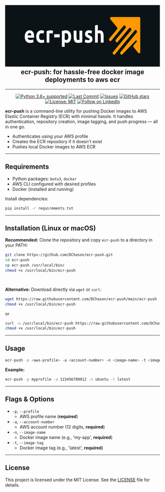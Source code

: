 <h2 align="center">
    <img height="200" alt="ecr-push" src="images/header-ecr-push.png" />
    <br>
    ecr-push: for hassle-free docker image deployments to aws ecr
</h2>

---

<div align="center">

<a href="https://www.python.org/downloads/"><img src="https://img.shields.io/badge/python-3.6%2B-blue.svg" alt="Python 3.6+ supported"></a>
[![Last Commit](https://img.shields.io/github/last-commit/DChason/ecr-push.svg)](https://github.com/DChason/ecr-push/commits/main)
[![Issues](https://img.shields.io/github/issues/DChason/ecr-push.svg)](https://github.com/DChason/ecr-push/issues)
[![GitHub stars](https://img.shields.io/github/stars/DChason/ecr-push.svg)](https://github.com/DChason/ecr-push/stargazers)
[![License: MIT](https://img.shields.io/badge/License-MIT-yellow.svg)](LICENSE)
[![Follow on LinkedIn](https://img.shields.io/badge/Follow%20me-LinkedIn-blue?logo=linkedin)](https://www.linkedin.com/in/damienchason/)

</div>

**ecr-push** is a command-line utility for pushing Docker images to AWS Elastic Container Registry (ECR) with minimal hassle. It handles authentication, repository creation, image tagging, and push progress — all in one go.

- Authenticates using your AWS profile
- Creates the ECR repository if it doesn't exist
- Pushes local Docker images to AWS ECR

---

## Requirements

- Python packages: `boto3`, `docker`
- AWS CLI configured with desired profiles
- Docker (installed and running)

Install dependencies:
```sh
pip install -r requirements.txt
```

---

## Installation (Linux or macOS)

**Recommended:**
Clone the repository and copy `ecr-push` to a directory in your PATH:

```sh
git clone https://github.com/DChason/ecr-push.git
cd ecr-push
cp ecr-push /usr/local/bin/
chmod +x /usr/local/bin/ecr-push
```
<br>

**Alternative:**
Download directly via `wget` or `curl`:

```sh
wget https://raw.githubusercontent.com/DChason/ecr-push/main/ecr-push -O /usr/local/bin/ecr-push
chmod +x /usr/local/bin/ecr-push
```

or

```sh
curl -o /usr/local/bin/ecr-push https://raw.githubusercontent.com/DChason/ecr-push/main/ecr-push
chmod +x /usr/local/bin/ecr-push
```

---

## Usage

```sh
ecr-push -p <aws-profile> -a <account-number> -n <image-name> -t <image-tag>
```

**Example:**
```sh
ecr-push -p myprofile -a 123456789012 -n ubuntu -t latest
```

---

## Flags & Options

- `-p`, `--profile`
  - AWS profile name (**required**)
- `-a`, `--account-number`
  - AWS account number (12 digits, **required**)
- `-n`, `--image-name`
  - Docker image name (e.g., 'my-app', **required**)
- `-t`, `--image-tag`
  - Docker image tag (e.g., 'latest', **required**)

---

## License

This project is licensed under the MIT License. See the [LICENSE](LICENSE) file for details.
